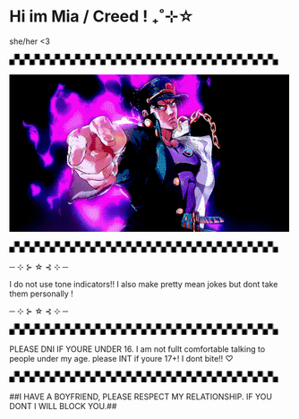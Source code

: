 # Hi im Mia / Creed ! ₊˚⊹☆
she/her <3

![Divider](https://raw.githubusercontent.com/MMenacing/MMenacing/main/divider.gif)

![JoJo](https://raw.githubusercontent.com/MMenacing/MMenacing/main/jojo.gif)

![Divider](https://raw.githubusercontent.com/MMenacing/MMenacing/main/divider.gif)

─ ⊹ ⊱ ☆ ⊰ ⊹ ─ 

I do not use tone indicators!! I also make pretty mean jokes but dont take them personally ! 

─ ⊹ ⊱ ☆ ⊰ ⊹ ─ 

![Divider](https://raw.githubusercontent.com/MMenacing/MMenacing/main/divider.gif)


PLEASE DNI IF YOURE UNDER 16.  I am not fullt comfortable talking to people under my age.
please INT if youre 17+! I dont bite!! ♡ 

![Divider](https://raw.githubusercontent.com/MMenacing/MMenacing/main/divider.gif)

##I HAVE A BOYFRIEND, PLEASE RESPECT MY RELATIONSHIP. IF YOU DONT I WILL BLOCK YOU.##